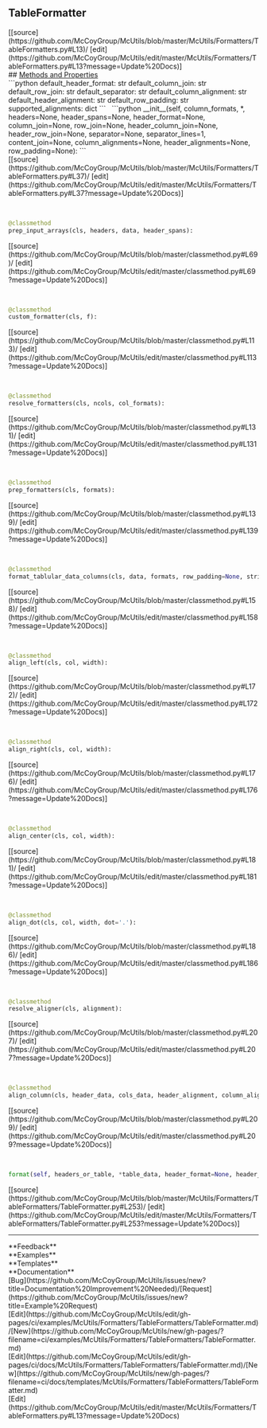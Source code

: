 ## <a id="McUtils.Formatters.TableFormatters.TableFormatter">TableFormatter</a> 

<div class="docs-source-link" markdown="1">
[[source](https://github.com/McCoyGroup/McUtils/blob/master/McUtils/Formatters/TableFormatters.py#L13)/
[edit](https://github.com/McCoyGroup/McUtils/edit/master/McUtils/Formatters/TableFormatters.py#L13?message=Update%20Docs)]
</div>









<div class="collapsible-section">
 <div class="collapsible-section collapsible-section-header" markdown="1">
## <a class="collapse-link" data-toggle="collapse" href="#methods" markdown="1"> Methods and Properties</a> <a class="float-right" data-toggle="collapse" href="#methods"><i class="fa fa-chevron-down"></i></a>
 </div>
 <div class="collapsible-section collapsible-section-body collapse show" id="methods" markdown="1">
 ```python
default_header_format: str
default_column_join: str
default_row_join: str
default_separator: str
default_column_alignment: str
default_header_alignment: str
default_row_padding: str
supported_alignments: dict
```
<a id="McUtils.Formatters.TableFormatters.TableFormatter.__init__" class="docs-object-method">&nbsp;</a> 
```python
__init__(self, column_formats, *, headers=None, header_spans=None, header_format=None, column_join=None, row_join=None, header_column_join=None, header_row_join=None, separator=None, separator_lines=1, content_join=None, column_alignments=None, header_alignments=None, row_padding=None): 
```
<div class="docs-source-link" markdown="1">
[[source](https://github.com/McCoyGroup/McUtils/blob/master/McUtils/Formatters/TableFormatters.py#L37)/
[edit](https://github.com/McCoyGroup/McUtils/edit/master/McUtils/Formatters/TableFormatters.py#L37?message=Update%20Docs)]
</div>


<a id="McUtils.Formatters.TableFormatters.TableFormatter.prep_input_arrays" class="docs-object-method">&nbsp;</a> 
```python
@classmethod
prep_input_arrays(cls, headers, data, header_spans): 
```
<div class="docs-source-link" markdown="1">
[[source](https://github.com/McCoyGroup/McUtils/blob/master/classmethod.py#L69)/
[edit](https://github.com/McCoyGroup/McUtils/edit/master/classmethod.py#L69?message=Update%20Docs)]
</div>


<a id="McUtils.Formatters.TableFormatters.TableFormatter.custom_formatter" class="docs-object-method">&nbsp;</a> 
```python
@classmethod
custom_formatter(cls, f): 
```
<div class="docs-source-link" markdown="1">
[[source](https://github.com/McCoyGroup/McUtils/blob/master/classmethod.py#L113)/
[edit](https://github.com/McCoyGroup/McUtils/edit/master/classmethod.py#L113?message=Update%20Docs)]
</div>


<a id="McUtils.Formatters.TableFormatters.TableFormatter.resolve_formatters" class="docs-object-method">&nbsp;</a> 
```python
@classmethod
resolve_formatters(cls, ncols, col_formats): 
```
<div class="docs-source-link" markdown="1">
[[source](https://github.com/McCoyGroup/McUtils/blob/master/classmethod.py#L131)/
[edit](https://github.com/McCoyGroup/McUtils/edit/master/classmethod.py#L131?message=Update%20Docs)]
</div>


<a id="McUtils.Formatters.TableFormatters.TableFormatter.prep_formatters" class="docs-object-method">&nbsp;</a> 
```python
@classmethod
prep_formatters(cls, formats): 
```
<div class="docs-source-link" markdown="1">
[[source](https://github.com/McCoyGroup/McUtils/blob/master/classmethod.py#L139)/
[edit](https://github.com/McCoyGroup/McUtils/edit/master/classmethod.py#L139?message=Update%20Docs)]
</div>


<a id="McUtils.Formatters.TableFormatters.TableFormatter.format_tablular_data_columns" class="docs-object-method">&nbsp;</a> 
```python
@classmethod
format_tablular_data_columns(cls, data, formats, row_padding=None, strict=False): 
```
<div class="docs-source-link" markdown="1">
[[source](https://github.com/McCoyGroup/McUtils/blob/master/classmethod.py#L158)/
[edit](https://github.com/McCoyGroup/McUtils/edit/master/classmethod.py#L158?message=Update%20Docs)]
</div>


<a id="McUtils.Formatters.TableFormatters.TableFormatter.align_left" class="docs-object-method">&nbsp;</a> 
```python
@classmethod
align_left(cls, col, width): 
```
<div class="docs-source-link" markdown="1">
[[source](https://github.com/McCoyGroup/McUtils/blob/master/classmethod.py#L172)/
[edit](https://github.com/McCoyGroup/McUtils/edit/master/classmethod.py#L172?message=Update%20Docs)]
</div>


<a id="McUtils.Formatters.TableFormatters.TableFormatter.align_right" class="docs-object-method">&nbsp;</a> 
```python
@classmethod
align_right(cls, col, width): 
```
<div class="docs-source-link" markdown="1">
[[source](https://github.com/McCoyGroup/McUtils/blob/master/classmethod.py#L176)/
[edit](https://github.com/McCoyGroup/McUtils/edit/master/classmethod.py#L176?message=Update%20Docs)]
</div>


<a id="McUtils.Formatters.TableFormatters.TableFormatter.align_center" class="docs-object-method">&nbsp;</a> 
```python
@classmethod
align_center(cls, col, width): 
```
<div class="docs-source-link" markdown="1">
[[source](https://github.com/McCoyGroup/McUtils/blob/master/classmethod.py#L181)/
[edit](https://github.com/McCoyGroup/McUtils/edit/master/classmethod.py#L181?message=Update%20Docs)]
</div>


<a id="McUtils.Formatters.TableFormatters.TableFormatter.align_dot" class="docs-object-method">&nbsp;</a> 
```python
@classmethod
align_dot(cls, col, width, dot='.'): 
```
<div class="docs-source-link" markdown="1">
[[source](https://github.com/McCoyGroup/McUtils/blob/master/classmethod.py#L186)/
[edit](https://github.com/McCoyGroup/McUtils/edit/master/classmethod.py#L186?message=Update%20Docs)]
</div>


<a id="McUtils.Formatters.TableFormatters.TableFormatter.resolve_aligner" class="docs-object-method">&nbsp;</a> 
```python
@classmethod
resolve_aligner(cls, alignment): 
```
<div class="docs-source-link" markdown="1">
[[source](https://github.com/McCoyGroup/McUtils/blob/master/classmethod.py#L207)/
[edit](https://github.com/McCoyGroup/McUtils/edit/master/classmethod.py#L207?message=Update%20Docs)]
</div>


<a id="McUtils.Formatters.TableFormatters.TableFormatter.align_column" class="docs-object-method">&nbsp;</a> 
```python
@classmethod
align_column(cls, header_data, cols_data, header_alignment, column_alignment, join_width, header_widths): 
```
<div class="docs-source-link" markdown="1">
[[source](https://github.com/McCoyGroup/McUtils/blob/master/classmethod.py#L209)/
[edit](https://github.com/McCoyGroup/McUtils/edit/master/classmethod.py#L209?message=Update%20Docs)]
</div>


<a id="McUtils.Formatters.TableFormatters.TableFormatter.format" class="docs-object-method">&nbsp;</a> 
```python
format(self, headers_or_table, *table_data, header_format=None, header_spans=None, column_formats=None, column_alignments=None, header_alignments=None, column_join=None, row_join=None, header_column_join=None, header_row_join=None, separator=None, separator_lines=None, content_join=None, row_padding=None): 
```
<div class="docs-source-link" markdown="1">
[[source](https://github.com/McCoyGroup/McUtils/blob/master/McUtils/Formatters/TableFormatters/TableFormatter.py#L253)/
[edit](https://github.com/McCoyGroup/McUtils/edit/master/McUtils/Formatters/TableFormatters/TableFormatter.py#L253?message=Update%20Docs)]
</div>
 </div>
</div>












---


<div markdown="1" class="text-secondary">
<div class="container">
  <div class="row">
   <div class="col" markdown="1">
**Feedback**   
</div>
   <div class="col" markdown="1">
**Examples**   
</div>
   <div class="col" markdown="1">
**Templates**   
</div>
   <div class="col" markdown="1">
**Documentation**   
</div>
   <div class="col" markdown="1">
   
</div>
   <div class="col" markdown="1">
   
</div>
   <div class="col" markdown="1">
   
</div>
</div>
  <div class="row">
   <div class="col" markdown="1">
[Bug](https://github.com/McCoyGroup/McUtils/issues/new?title=Documentation%20Improvement%20Needed)/[Request](https://github.com/McCoyGroup/McUtils/issues/new?title=Example%20Request)   
</div>
   <div class="col" markdown="1">
[Edit](https://github.com/McCoyGroup/McUtils/edit/gh-pages/ci/examples/McUtils/Formatters/TableFormatters/TableFormatter.md)/[New](https://github.com/McCoyGroup/McUtils/new/gh-pages/?filename=ci/examples/McUtils/Formatters/TableFormatters/TableFormatter.md)   
</div>
   <div class="col" markdown="1">
[Edit](https://github.com/McCoyGroup/McUtils/edit/gh-pages/ci/docs/McUtils/Formatters/TableFormatters/TableFormatter.md)/[New](https://github.com/McCoyGroup/McUtils/new/gh-pages/?filename=ci/docs/templates/McUtils/Formatters/TableFormatters/TableFormatter.md)   
</div>
   <div class="col" markdown="1">
[Edit](https://github.com/McCoyGroup/McUtils/edit/master/McUtils/Formatters/TableFormatters.py#L13?message=Update%20Docs)   
</div>
   <div class="col" markdown="1">
   
</div>
   <div class="col" markdown="1">
   
</div>
   <div class="col" markdown="1">
   
</div>
</div>
</div>
</div>